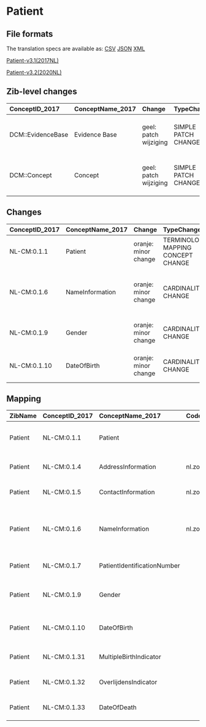 # Patient
## File formats

The translation specs are available as: 
[CSV](../csv/Patient.csv) [JSON](../json/Patient.json) [XML](../xml/Patient.xml)



[Patient-v3.1(2017NL)](https://zibs.nl/wiki/Patient-v3.1(2017NL))

[Patient-v3.2(2020NL)](https://zibs.nl/wiki/Patient-v3.2(2020NL))







## Zib-level changes

| ConceptID_2017    | ConceptName_2017   | Change                | TypeChange          | Omschrijving                                 |
|:------------------|:-------------------|:----------------------|:--------------------|:---------------------------------------------|
| DCM::EvidenceBase | Evidence Base      | geel: patch wijziging | SIMPLE PATCH CHANGE | Concept definitie en evidence base aangepast |
| DCM::Concept      | Concept            | geel: patch wijziging | SIMPLE PATCH CHANGE | Concept definitie en evidence base aangepast |

## Changes

| ConceptID_2017   | ConceptName_2017   | Change               | TypeChange                         | Impact_heen   | TRANSLATIE_spec_heen                             | Impact_terug   | TRANSLATIE_spec_terug                            | Omschrijving                                                         |
|:-----------------|:-------------------|:---------------------|:-----------------------------------|:--------------|:-------------------------------------------------|:---------------|:-------------------------------------------------|:---------------------------------------------------------------------|
| NL-CM:0.1.1      | Patient            | oranje: minor change | TERMINOLOGY MAPPING CONCEPT CHANGE | Medium        | SCT DefintionCode [blank] -> [116154003 Patiënt] | Medium         | SCT DefintionCode [116154003 Patiënt] -> [blank] | SNOMED CT DefintionCode concept aangepast                            |
| NL-CM:0.1.6      | NameInformation    | oranje: minor change | CARDINALITY CHANGE                 | Low           | ONE TO ZERO-TO-ONE                               | Medium         | ZERO-TO-ONE TO ONE                               | Kardinaliteit van het element Naamgegevens gewijzigd van 1 naar 0..1 |
| NL-CM:0.1.9      | Gender             | oranje: minor change | CARDINALITY CHANGE                 | Low           | ONE TO ZERO-TO-ONE                               | Medium         | ZERO-TO-ONE TO ONE                               | Kardinaliteit Geslacht gewijzigd van 1 naar 0..1                     |
| NL-CM:0.1.10     | DateOfBirth        | oranje: minor change | CARDINALITY CHANGE                 | Low           | ONE TO ZERO-TO-ONE                               | Medium         | ZERO-TO-ONE TO ONE                               | Kardinaliteit Geboortedatum gewijzigd van 1 naar 0..1                |

## Mapping

| ZibName   | ConceptID_2017   | ConceptName_2017            | Codelists_2017               | Change                  | ConceptID_2020   | ConceptName_2020            | Codelists_2020               | Bits     | Omschrijving                                                         | TypeChange                         | Impact_heen   | TRANSLATIE_spec_heen                             | Impact_terug   | TRANSLATIE_spec_terug                            |
|:----------|:-----------------|:----------------------------|:-----------------------------|:------------------------|:-----------------|:----------------------------|:-----------------------------|:---------|:---------------------------------------------------------------------|:-----------------------------------|:--------------|:-------------------------------------------------|:---------------|:-------------------------------------------------|
| Patient   | NL-CM:0.1.1      | Patient                     |                              | oranje: minor change    | NL-CM:0.1.1      | Patient                     |                              | ZIB-1189 | SNOMED CT DefintionCode concept aangepast                            | TERMINOLOGY MAPPING CONCEPT CHANGE | Medium        | SCT DefintionCode [blank] -> [116154003 Patiënt] | Medium         | SCT DefintionCode [116154003 Patiënt] -> [blank] |
| Patient   | NL-CM:0.1.4      | AddressInformation          | nl.zorg.part.Adresgegevens   | groen: geen wijzigingen | NL-CM:0.1.4      | AddressInformation          | nl.zorg.part.Adresgegevens   |          |                                                                      | NO CHANGE                          |               |                                                  |                |                                                  |
| Patient   | NL-CM:0.1.5      | ContactInformation          | nl.zorg.part.Contactgegevens | groen: geen wijzigingen | NL-CM:0.1.5      | ContactInformation          | nl.zorg.part.Contactgegevens |          |                                                                      | NO CHANGE                          |               |                                                  |                |                                                  |
| Patient   | NL-CM:0.1.6      | NameInformation             | nl.zorg.part.Naamgegevens    | oranje: minor change    | NL-CM:0.1.6      | NameInformation             |                              | ZIB-961  | Kardinaliteit van het element Naamgegevens gewijzigd van 1 naar 0..1 | CARDINALITY CHANGE                 | Low           | ONE TO ZERO-TO-ONE                               | Medium         | ZERO-TO-ONE TO ONE                               |
| Patient   | NL-CM:0.1.7      | PatientIdentificationNumber |                              | groen: geen wijzigingen | NL-CM:0.1.7      | PatientIdentificationNumber |                              |          |                                                                      | NO CHANGE                          |               |                                                  |                |                                                  |
| Patient   | NL-CM:0.1.9      | Gender                      |                              | oranje: minor change    | NL-CM:0.1.9      | Gender                      |                              | ZIB-1029 | Kardinaliteit Geslacht gewijzigd van 1 naar 0..1                     | CARDINALITY CHANGE                 | Low           | ONE TO ZERO-TO-ONE                               | Medium         | ZERO-TO-ONE TO ONE                               |
| Patient   | NL-CM:0.1.10     | DateOfBirth                 |                              | oranje: minor change    | NL-CM:0.1.10     | DateOfBirth                 |                              | ZIB-1029 | Kardinaliteit Geboortedatum gewijzigd van 1 naar 0..1                | CARDINALITY CHANGE                 | Low           | ONE TO ZERO-TO-ONE                               | Medium         | ZERO-TO-ONE TO ONE                               |
| Patient   | NL-CM:0.1.31     | MultipleBirthIndicator      |                              | groen: geen wijzigingen | NL-CM:0.1.31     | MultipleBirthIndicator      |                              |          |                                                                      | NO CHANGE                          |               |                                                  |                |                                                  |
| Patient   | NL-CM:0.1.32     | OverlijdensIndicator        |                              | groen: geen wijzigingen | NL-CM:0.1.32     | OverlijdensIndicator        |                              |          |                                                                      | NO CHANGE                          |               |                                                  |                |                                                  |
| Patient   | NL-CM:0.1.33     | DateOfDeath                 |                              | groen: geen wijzigingen | NL-CM:0.1.33     | DateOfDeath                 |                              |          |                                                                      | NO CHANGE                          |               |                                                  |                |                                                  |

